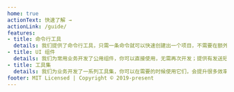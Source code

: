 ```yaml
---
home: true
actionText: 快速了解 →
actionLink: /guide/
features:
- title: 命令行工具
  details: 我们提供了命令行工具，只需一条命令就可以快速创建出一个项目，不需要在额外的配置，即可满足于禧云的研发规范。
- title: UI 组件
  details: 我们为常用业务开发了公用组件，你可以直接使用，无需再次开发；提供有发送短信验证码、时间轴、内容包裹等业务性组件。
- title: 工具集
  details: 我们为业务开发了一系列工具集，你可以在需要的时候使用它们，会提升很多效率，如：敏感信息加密，Token 的处理方式，PostMessage API 的封装等等
footer: MIT Licensed | Copyright © 2019-present
---
```

